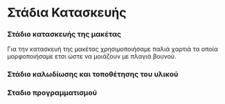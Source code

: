 # Στάδια Κατασκευής

### Στάδιο κατασκευής της μακέτας

Για την κατασκευή της μακέτας χρησιμοποιήσαμε παλιά χαρτιά τα οποία μορφοποιήσαμε ετσι ώστε να μοιάζουν με πλαγιά βουνού.




### Στάδιο καλωδίωσης και τοποθέτησης του υλικού


### Σταδιο προγραμματισμού

